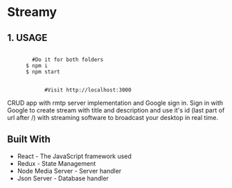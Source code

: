 # Streamy

## 1. USAGE 
```     

        #Do it for both folders
      $ npm i
      $ npm start
      
            
            #Visit http://localhost:3000
```

CRUD app with  rmtp server implementation and Google sign in. 
Sign in with Google to create stream with title and description and use it's id
(last part of url after /) with streaming software to broadcast your desktop in real time.


## Built With
* React - The JavaScript framework used
* Redux - State Management
* Node Media Server - Server handler
* Json Server - Database handler
